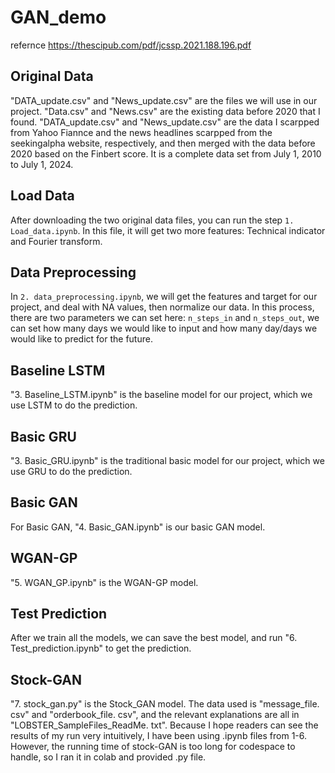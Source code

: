 # GAN_demo

refernce https://thescipub.com/pdf/jcssp.2021.188.196.pdf

## Original Data

"DATA_update.csv" and "News_update.csv" are the files we will use in our project. "Data.csv" and "News.csv" are the existing data before 2020 that I found. "DATA_update.csv" and "News_update.csv" are the data I scarpped from Yahoo Fiannce and the news headlines scarpped from the seekingalpha website, respectively, and then merged with the data before 2020 based on the Finbert score. It is a complete data set from July 1, 2010 to July 1, 2024.

## Load Data

After downloading the two original data files, you can run the step `1. Load_data.ipynb`. In this file, it will get two more features: Technical indicator and Fourier transform.

## Data Preprocessing

In `2. data_preprocessing.ipynb`, we will get the features and target for our project, and deal with NA values, then normalize our data. In this process, there are two parameters we can set here: `n_steps_in` and `n_steps_out`, we can set how many days we would like to input and how many day/days we would like to predict for the future.

## Baseline LSTM
"3. Baseline_LSTM.ipynb" is the baseline model for our project, which we use LSTM to do the prediction.

## Basic GRU
"3. Basic_GRU.ipynb" is the traditional basic model for our project, which we use GRU to do the prediction.

## Basic GAN
For Basic GAN, "4. Basic_GAN.ipynb" is our basic GAN model.

## WGAN-GP
"5. WGAN_GP.ipynb" is the WGAN-GP model.

## Test Prediction
After we train all the models, we can save the best model, and run "6. Test_prediction.ipynb" to get the prediction.

## Stock-GAN
"7. stock_gan.py" is the Stock_GAN model. The data used is "message_file. csv" and "orderbook_file. csv", and the relevant explanations are all in "LOBSTER_SampleFiles_ReadMe. txt". Because I hope readers can see the results of my run very intuitively, I have been using .ipynb files from 1-6. However, the running time of stock-GAN is too long for codespace to handle, so I ran it in colab and provided .py file.
